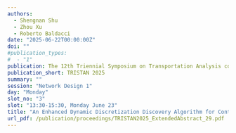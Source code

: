 ```yaml
---
authors:
  - Shengnan Shu
  - Zhou Xu
  - Roberto Baldacci
date: "2025-06-22T00:00:00Z"
doi: ""
#publication_types:
#  - "1"
publication: The 12th Triennial Symposium on Transportation Analysis conference
publication_short: TRISTAN 2025
summary: ""
session: "Network Design 1"
day: "Monday"
slot_no: "3"
slot: "13:30-15:30, Monday June 23"
title: "An Enhanced Dynamic Discretization Discovery Algorithm for Continuous-Time Service Network Design Problem"
url_pdf: /publication/proceedings/TRISTAN2025_ExtendedAbstract_29.pdf
---
```

